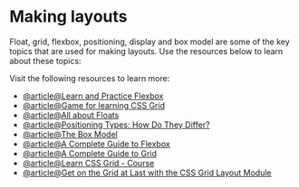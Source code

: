 # Making layouts

Float, grid, flexbox, positioning, display and box model are some of the key topics that are used for making layouts. Use the resources below to learn about these topics:

Visit the following resources to learn more:

- [@article@Learn and Practice Flexbox](https://flexboxfroggy.com/)
- [@article@Game for learning CSS Grid](https://cssgridgarden.com/)
- [@article@All about Floats](https://css-tricks.com/all-about-floats/)
- [@article@Positioning Types: How Do They Differ?](https://css-tricks.com/absolute-relative-fixed-positioining-how-do-they-differ/)
- [@article@The Box Model](https://developer.mozilla.org/en-US/docs/Learn/CSS/Building_blocks/The_box_model)
- [@article@A Complete Guide to Flexbox](https://css-tricks.com/snippets/css/a-guide-to-flexbox)
- [@article@A Complete Guide to Grid](https://css-tricks.com/snippets/css/complete-guide-grid)
- [@article@Learn CSS Grid - Course](https://cssgrid.io/)
- [@article@Get on the Grid at Last with the CSS Grid Layout Module](https://thenewstack.io/get-grid-last-css-grid-template-markup/)
